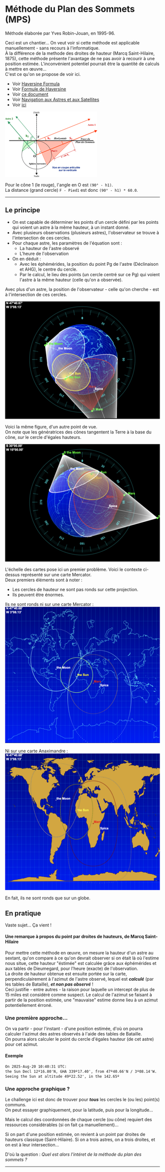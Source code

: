 # M&eacute;thode du Plan des Sommets (MPS)
M&eacute;thode &eacute;labor&eacute;e par Yves Robin-Jouan, en 1995-96.

Ceci est un chantier... On veut voir si cette m&eacute;thode est applicable manuellememt - sans recours &agrave; l'informatique.  
&Agrave; la diff&eacute;rence de la methode des droites de hauteur (Marcq Saint-Hilaire, 1875), cette m&eacute;thode pr&eacute;sente l'avantage de ne pas avoir &agrave; recourir &agrave; une position estim&eacute;e. L'inconv&eacute;nient potentiel pourrait &ecirc;tre la quantit&eacute; de calculs &agrave; mettre en &oelig;uvre...  
C'est ce qu'on se propose de voir ici.

- Voir [Haversine Formula](https://en.wikipedia.org/wiki/Haversine_formula)
- Voir [Formule de Haversine](https://fr.wikipedia.org/wiki/Formule_de_haversine)
- Voir [ce document](https://www.aftopo.org/download.php?type=pdf&matricule=aHR0cHM6Ly93d3cuYWZ0b3BvLm9yZy93cC1jb250ZW50L3VwbG9hZHMvYXJ0aWNsZXMvcGRmL2FydGljbGUxNzYwNy5wZGY=)
- Voir [Navigation aux Astres et aux Satellites](https://navastro.fr/index.html?p659.html)
- Voir [ici](https://les-mathematiques.net/vanilla/discussion/59651/astronomie-plan-des-sommets)

![Context](img.png)

Pour le c&ocirc;ne 1 (le rouge), l'angle en O est `(90° - h1)`.  
La distance (grand cercle) `F - Pied1` est donc `(90° - h1) * 60.0`.

---

## Le principe  
- On est capable de d&eacute;terminer les points d'un cercle d&eacute;fini par les points qui voient un astre &agrave; la m&ecirc;me hauteur, &agrave; un instant donn&eacute;.
- Avec plusieurs observations (plusieurs astres), l'observateur se trouve &agrave; l'intersection de ces cercles.
- Pour chaque astre, les param&egrave;tres de l'&eacute;quation sont :
  - La hauteur de l'astre observ&eacute;
  - L'heure de l'observation
- On en d&eacute;duit :
  - Avec les &eacute;ph&eacute;m&eacute;rides, la position du point Pg de l'astre (D&eacute;clinaison et AHG), le centre du cercle.
  - Par le calcul, le lieu des points (un cercle centr&eacute; sur ce Pg) qui voient l'astre &agrave; la m&ecirc;me hauteur (celle qu'on a observ&eacute;e).

Avec plus d'un astre, la position de l'observateur - celle qu'on cherche - est &agrave; l'intersection de ces cercles.

![Context](01.png)

Voici la m&ecirc;me figure, d'un autre point de vue.  
On note que les g&eacute;n&eacute;ratrices des c&ocirc;nes tangentent la Terre &agrave; la base du c&ocirc;ne, _sur_ le cercle d'&eacute;gales hauteurs.  

![Context](02.png)

L'&eacute;chelle des cartes pose ici un premier probl&egrave;me. Voici le contexte ci-dessus repr&eacute;sent&eacute; sur une carte 
Mercator.  
Deux premiers &eacute;l&eacute;ments sont &agrave; noter :
- Les cercles de hauteur ne sont pas ronds sur cette projection.
- Ils peuvent &ecirc;tre &eacute;normes.

Ils ne sont ronds ni sur une carte Mercator :
![Context Mercator](03.png)

Ni sur une carte Anaximandre :
![Context Mercator](04.png)

En fait, ils ne sont ronds que sur un globe.

## En pratique
Vaste sujet... &Ccedil;a vient !

#### Une remarque &agrave; propos du point par droites de hauteurs, de Marcq Saint-Hilaire
Pour mettre cette m&eacute;thode en &oelig;uvre, on mesure la hauteur d'un astre au sextant, qu'on compare &agrave; ce qu'on
devrait observer si on &eacute;tait l&agrave; o&ugrave; l'estime nous situe, cette hauteur "&eacute;stim&eacute;e" est calcul&eacute;e gr&acirc;ce aux &eacute;ph&eacute;m&eacute;rides et aux tables de Dieumegard, pour l'heure (exacte)
de l'observation.  
La droite de hauteur obtenue est ensuite port&eacute;e sur la carte, perpendiculairement &agrave; l'azimut de 
l'astre observ&eacute;, lequel est _**calcul&eacute;**_ (par les tables de Bataille), _**et non pas observ&eacute;**_ !  
Ceci justifie - entre autres - la raison pour laquelle un intercept de plus de 15 miles est consid&eacute;r&eacute; comme suspect. Le
calcul de l'azimut se faisant &agrave; partir de la position estim&eacute;e, une "mauvaise" estime donne lieu
&agrave; un azimut potentiellement &eacute;rron&eacute;.

### Une premi&egrave;re approche...
On va partir - pour l'instant - d'une position estim&eacute;e, d'o&ugrave; on pourra calculer l'azimut des astres observ&eacute;s &agrave; l'aide des tables de Bataille.  
On pourra alors calculer le point du cercle d'&eacute;gales hauteur (de cet astre) pour cet azimut.

#### Exemple
```
On 2025-Aug-20 10:40:31 UTC: 
the Sun Decl 12º16.80'N, GHA 339º17.40', from 47º40.66'N / 3º08.14'W.
Seeing the Sun at altitude 49º22.52', in the 142.65º
```

### Une approche graphique ?
Le challenge ici est donc de trouver pour _**tous**_ les cercles le (ou les) point(s) communs.  
On peut essayer graphiquement, pour la latitude, puis pour la longitude...

Mais le calcul des coordonn&eacute;es de chaque cercle (ou c&ocirc;ne) requiert des ressources consid&eacute;rables (si on fait &ccedil;a manuellement)...

Si on part d'une position estim&eacute;e, on revient &agrave; un point par droites de hauteurs classique (Saint-Hilaire).
Si on a trois astres, on a trois droites, et on est &agrave; leur intersection...

D'o&ugrave; la question : _Quel est alors l'int&eacute;ret de la m&eacute;thode du plan des sommets ?_


---